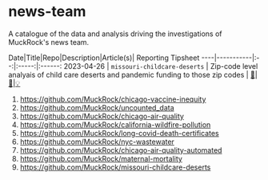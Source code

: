 # news-team
A catalogue of the data and analysis driving the investigations of MuckRock's news team. 


Date|Title|Repo|Description|Article(s)| Reporting Tipsheet
----|-----------|:--:|:-----:|:------:
 2023-04-26 | `missouri-childcare-deserts` | Zip-code level analyais of child care deserts and pandemic funding to those zip codes |  [:floppy_disk:](https://www.muckrock.com/news/archives/2023/may/03/disappearing-daycare-missouri-subsidy/)| [:newspaper:](https://www.muckrock.com/news/archives/2023/may/03/disappearing-daycare-missouri-subsidy/)|[:bulb:](https://www.muckrock.com/news/archives/2023/may/03/disappearing-daycare-missouri-subsidy/)



1. https://github.com/MuckRock/chicago-vaccine-inequity
2. https://github.com/MuckRock/uncounted_data
3. https://github.com/MuckRock/chicago-air-quality
4. https://github.com/MuckRock/california-wildfire-pollution
5. https://github.com/MuckRock/long-covid-death-certificates
6. https://github.com/MuckRock/nyc-wastewater
7. https://github.com/MuckRock/chicago-air-quality-automated
8. https://github.com/MuckRock/maternal-mortality
9. https://github.com/MuckRock/missouri-childcare-deserts
